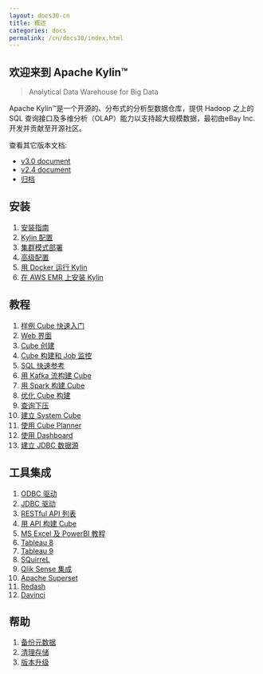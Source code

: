 ```yaml
---
layout: docs30-cn
title: 概述
categories: docs
permalink: /cn/docs30/index.html
---
```


欢迎来到 Apache Kylin™
------------  
> Analytical Data Warehouse for Big Data

Apache Kylin™是一个开源的、分布式的分析型数据仓库，提供 Hadoop 之上的 SQL 查询接口及多维分析（OLAP）能力以支持超大规模数据，最初由eBay Inc.开发并贡献至开源社区。

查看其它版本文档: 
* [v3.0 document](/cn/docs30)
* [v2.4 document](/cn/docs24/)
* [归档](/archive/)

安装
------------  
1. [安装指南](install/index.html)
2. [Kylin 配置](install/configuration.html)
3. [集群模式部署](install/kylin_cluster.html)
4. [高级配置](install/advance_settings.html)
5. [用 Docker 运行 Kylin](install/kylin_docker.html)
6. [在 AWS EMR 上安装 Kylin](install/kylin_aws_emr.html)

教程
------------  
1. [样例 Cube 快速入门](tutorial/kylin_sample.html)
2. [Web 界面](tutorial/web.html)
3. [Cube 创建](tutorial/create_cube.html)
4. [Cube 构建和 Job 监控](tutorial/cube_build_job.html)
5. [SQL 快速参考](tutorial/sql_reference.html)
6. [用 Kafka 流构建 Cube](tutorial/cube_streaming.html)
7. [用 Spark 构建 Cube](tutorial/cube_spark.html)
8. [优化 Cube 构建](tutorial/cube_build_performance.html)
9. [查询下压](tutorial/query_pushdown.html)
10. [建立 System Cube](tutorial/setup_systemcube.html)
11. [使用 Cube Planner](tutorial/use_cube_planner.html)
12. [使用 Dashboard](tutorial/use_dashboard.html)
13. [建立 JDBC 数据源](tutorial/setup_jdbc_datasource.html)


工具集成
------------  
1. [ODBC 驱动](tutorial/odbc.html)
2. [JDBC 驱动](howto/howto_jdbc.html)
3. [RESTful API 列表](howto/howto_use_restapi.html)
4. [用 API 构建 Cube](howto/howto_build_cube_with_restapi.html)
5. [MS Excel 及 PowerBI 教程](tutorial/powerbi.html)
6. [Tableau 8](tutorial/tableau.html)
7. [Tableau 9](tutorial/tableau_91.html)
8. [SQuirreL](tutorial/squirrel.html)
9. [Qlik Sense 集成](tutorial/Qlik.html)
10. [Apache Superset](tutorial/superset.html)
11. [Redash](/blog/2018/05/08/redash-kylin-plugin-strikingly/)
12. [Davinci](/cn_blog/2019/11/29/Davinci-Kylin-Insight/)


帮助
------------  
1. [备份元数据](howto/howto_backup_metadata.html)
2. [清理存储](howto/howto_cleanup_storage.html)
3. [版本升级](howto/howto_upgrade.html)





